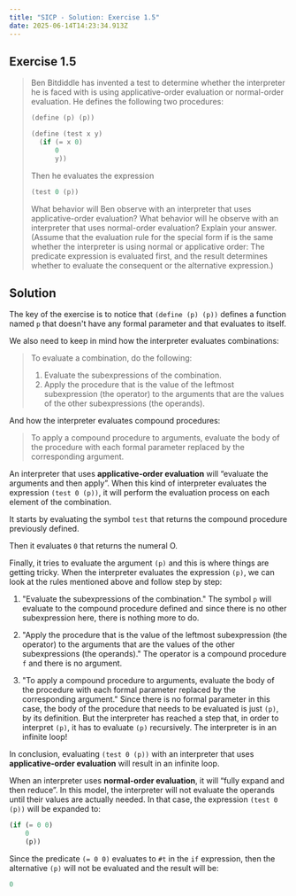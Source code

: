 ```yaml
---
title: "SICP - Solution: Exercise 1.5"
date: 2025-06-14T14:23:34.913Z
---
```


## Exercise 1.5

> Ben Bitdiddle has invented a test to determine whether the interpreter he is faced with is using applicative-order evaluation or normal-order evaluation. He defines the following two procedures:
> 
> ```scheme
> (define (p) (p))
> 
> (define (test x y)
>   (if (= x 0)
>       0
>       y))
> ```
> 
> Then he evaluates the expression
> 
> ```scheme
> (test 0 (p))
> ```
> 
> What behavior will Ben observe with an interpreter that uses applicative-order evaluation? What behavior will he observe with an interpreter that uses normal-order evaluation? Explain your answer.
> (Assume that the evaluation rule for the special form if is the same whether the interpreter is using normal or applicative order: The predicate expression is evaluated first, and the result determines whether to evaluate the consequent or the alternative expression.)

## Solution

The key of the exercise is to notice that `(define (p) (p))` defines a function named `p` that doesn't have any formal parameter and that evaluates to itself.

We also need to keep in mind how the interpreter evaluates combinations:

> To evaluate a combination, do the following:
> 1. Evaluate the subexpressions of the combination.
> 2. Apply the procedure that is the value of the leftmost subexpression (the operator) to the arguments that are the values of the other subexpressions (the operands).

And how the interpreter evaluates compound procedures:

> To apply a compound procedure to arguments, evaluate the body of the procedure with each formal parameter replaced by the corresponding argument.

An interpreter that uses **applicative-order evaluation** will “evaluate the arguments and then apply”. When this kind of interpreter evaluates the expression `(test 0 (p))`, it will perform the evaluation process on each element of the combination.

It starts by evaluating the symbol `test` that returns the compound procedure previously defined.

Then it evaluates `0` that returns the numeral O.

Finally, it tries to evaluate the argument `(p)` and this is where things are getting tricky. When the interpreter evaluates the expression `(p)`, we can look at the rules mentioned above and follow step by step:

1. "Evaluate the subexpressions of the combination." The symbol `p` will evaluate to the compound procedure defined and since there is no other subexpression here, there is nothing more to do.

2. "Apply the procedure that is the value of the leftmost subexpression (the operator) to the arguments that are the values of the other subexpressions (the operands)." The operator is a compound procedure `f` and there is no argument.

3. "To apply a compound procedure to arguments, evaluate the body of the procedure with each formal parameter replaced by the corresponding argument." Since there is no formal parameter in this case, the body of the procedure that needs to be evaluated is just `(p)`, by its definition. But the interpreter has reached a step that, in order to interpret `(p)`, it has to evaluate `(p)` recursively.  The interpreter is in an infinite loop!

In conclusion, evaluating `(test 0 (p))` with an interpreter that uses **applicative-order evaluation** will result in an infinite loop.

When an interpreter uses **normal-order evaluation**, it will “fully expand and then reduce”. In this model, the interpreter will not evaluate the operands until their values are actually needed. In that case, the expression `(test 0 (p))` will be expanded to:

```scheme
(if (= 0 0)
    0
    (p))
```

Since the predicate `(= 0 0)` evaluates to `#t` in the `if` expression,  then the alternative `(p)` will not be evaluated and the result will be:

```scheme
0
```
